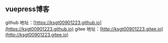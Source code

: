 ## vuepress博客
github 地址：[https://ksgt00901223.github.io](https://ksgt00901223.github.io)
gitee 地址：[http://ksgt00901223.gitee.io](http://ksgt00901223.gitee.io)